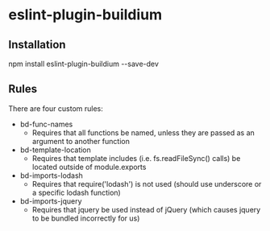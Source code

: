 # eslint-plugin-buildium

## Installation

npm install eslint-plugin-buildium --save-dev

## Rules

There are four custom rules:

* bd-func-names
    * Requires that all functions be named, unless they are passed as an argument to another function
* bd-template-location
    * Requires that template includes (i.e. fs.readFileSync() calls) be located outside of module.exports
* bd-imports-lodash
    * Requires that require('lodash') is not used (should use underscore or a specific lodash function)
* bd-imports-jquery
    * Requires that jquery be used instead of jQuery (which causes jquery to be bundled incorrectly for us)
    
